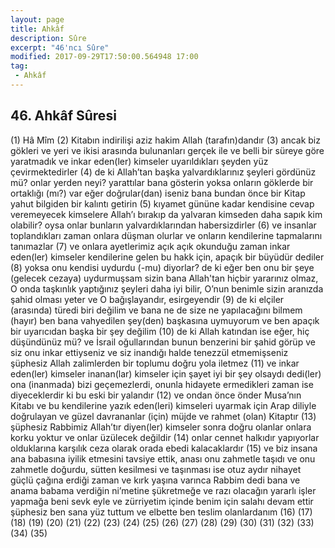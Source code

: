 ```yaml
---
layout: page
title: Ahkâf
description: Sûre
excerpt: "46'ncı Sûre"
modified: 2017-09-29T17:50:00.564948 17:00
tag: 
 - Ahkâf
---
```


## 46. Ahkâf Sûresi

(1) Hâ Mîm
(2) Kitabın indirilişi aziz hakim Allah (tarafın)dandır
(3) ancak biz gökleri ve yeri ve ikisi arasında bulunanları gerçek ile ve belli bir süreye göre yaratmadık ve inkar eden(ler) kimseler uyarıldıkları şeyden yüz çevirmektedirler
(4) de ki Allah’tan başka yalvardıklarınız şeyleri gördünüz mü? onlar yerden neyi? yarattılar bana gösterin yoksa onların göklerde bir ortaklığı (mı?) var eğer doğrular(dan) iseniz bana bundan önce bir Kitap yahut bilgiden bir kalıntı getirin 
(5) kıyamet gününe kadar kendisine cevap veremeyecek kimselere Allah’ı bırakıp da yalvaran kimseden daha sapık kim olabilir? oysa onlar bunların yalvardıklarından habersizdirler
(6) ve insanlar toplandıkları zaman onlara düşman olurlar ve onların kendilerine tapmalarını tanımazlar
(7) ve onlara ayetlerimiz açık açık okunduğu zaman inkar eden(ler) kimseler kendilerine gelen bu hakk için, apaçık bir büyüdür dediler
(8) yoksa onu kendisi uydurdu (-mu) diyorlar? de ki eğer ben onu bir şeye (gelecek cezaya) uydurmuşsam sizin bana Allah'tan hiçbir yararınız olmaz, O onda taşkınlık yaptığınız şeyleri daha iyi bilir, O’nun benimle sizin aranızda şahid olması yeter ve O bağışlayandır, esirgeyendir 
(9) de ki elçiler (arasında) türedi biri değilim ve bana ne de size ne yapılacağını bilmem (hayır) ben bana vahyedilen şey(den) başkasına uymuyorum ve ben apaçık bir uyarıcıdan başka bir şey değilim
(10) de ki Allah katından ise eğer, hiç düşündünüz mü? ve İsrail oğullarından bunun benzerini bir şahid görüp ve siz onu inkar ettiyseniz ve siz inandığı halde tenezzül etmemişseniz şüphesiz Allah zalimlerden bir toplumu doğru yola iletmez 
(11) ve inkar eden(ler) kimseler inanan(lar) kimseler için şayet iyi bir şey olsaydı dedi(ler) ona (inanmada) bizi geçemezlerdi, onunla hidayete ermedikleri zaman ise diyeceklerdir ki bu eski bir yalandır
(12) ve ondan önce önder Musa’nın Kitabı ve bu kendilerine yazık eden(leri) kimseleri uyarmak için Arap diliyle doğrulayan ve güzel davrananlar (için) müjde ve rahmet (olan) Kitaptır 
(13) şüphesiz Rabbimiz Allah’tır diyen(ler) kimseler sonra doğru olanlar onlara korku yoktur ve onlar üzülecek değildir
(14) onlar cennet halkıdır yapıyorlar olduklarına karşılık ceza olarak orada ebedi kalacaklardır 
(15) ve biz insana ana babasına iyilik etmesini tavsiye ettik, anası onu zahmetle taşıdı ve onu zahmetle doğurdu, sütten kesilmesi ve taşınması ise otuz aydır nihayet güçlü çağına erdiği zaman ve kırk yaşına varınca Rabbim dedi bana ve anama babama verdiğin ni’metine şükretmeğe ve razı olacağın yararlı işler yapmağa beni sevk eyle ve zürriyetim içinde benim için salahı devam ettir şüphesiz ben sana yüz tuttum ve elbette ben teslim olanlardanım
(16) 
(17) 
(18) 
(19) 
(20) 
(21) 
(22) 
(23) 
(24) 
(25) 
(26) 
(27) 
(28) 
(29) 
(30) 
(31) 
(32) 
(33) 
(34) 
(35) 
